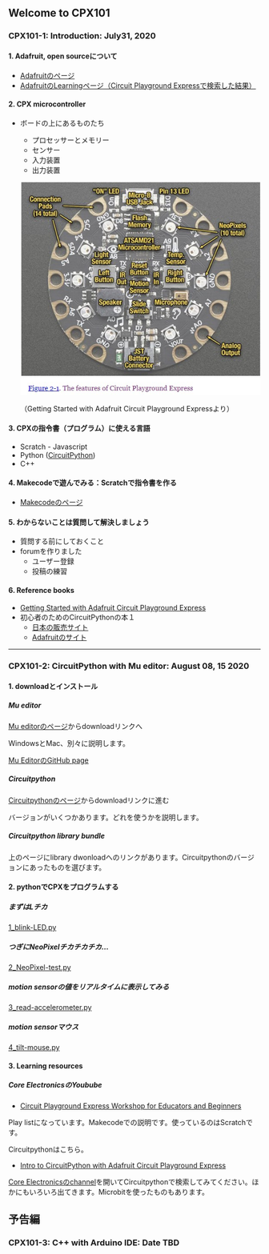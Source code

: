 ## Welcome to CPX101

### CPX101-1: Introduction: July31, 2020

#### 1. Adafruit, open sourceについて

- [Adafruitのページ](https://www.adafruit.com/)
- [AdafruitのLearningページ（Circuit Playground Expressで検索した結果）](https://learn.adafruit.com/search?q=circuit%2520playground%2520express)

#### 2. CPX microcontroller

- ボードの上にあるものたち
  - プロセッサーとメモリー
  - センサー
  - 入力装置
  - 出力装置
  
  ![](./resources/pict/Annotation_2020-07-25_135948.jpg)
  
  （Getting Started with Adafruit Circuit Playground Expressより）

#### 3. CPXの指令書（プログラム）に使える言語

- Scratch - Javascript
- Python ([CircuitPython](https://circuitpython.org/))
- C++

#### 4. Makecodeで遊んでみる：Scratchで指令書を作る

- [Makecodeのページ](https://www.microsoft.com/en-us/makecode)

#### 5. わからないことは質問して解決しましょう

- 質問する前にしておくこと
- forumを作りました
  - ユーザー登録
  - 投稿の練習

#### 6. Reference books

- [Getting Started with Adafruit Circuit Playground Express](https://read.amazon.com/kp/embed?asin=B07H9J3G2P&preview=newtab&linkCode=kpe&ref_=cm_sw_r_kb_dp_-i8gFbFKKVSZX)
- 初心者のためのCircuitPythonの本１
  - [日本の販売サイト](https://booth.pm/ja/items/1575764)
  - [Adafruitのサイト](https://www.adafruit.com/product/4024)

---

### CPX101-2: CircuitPython with Mu editor: August 08, 15 2020

#### 1. downloadとインストール

##### Mu editor
[Mu editorのページ](https://codewith.mu)からdownloadリンクへ

WindowsとMac、別々に説明します。

[Mu EditorのGitHub page](https://github.com/mu-editor/mu)

##### Circuitpython
[Circuitpythonのページ](https://circuitpython.org/)からdownloadリンクに進む

バージョンがいくつかあります。どれを使うかを説明します。

##### Circuitpython library bundle
上のページにlibrary dwonloadへのリンクがあります。Circuitpythonのバージョンにあったものを選びます。

#### 2. pythonでCPXをプログラムする
##### まずはLチカ
[1_blink-LED.py](https://github.com/misson3/CPX101/blob/master/CPX101-2/1_blink-LED.py)

##### つぎにNeoPixelチカチカチカ...
[2_NeoPixel-test.py](https://github.com/misson3/CPX101/blob/master/CPX101-2/2_NeoPixel-test.py)

##### motion sensorの値をリアルタイムに表示してみる
[3_read-accelerometer.py](https://github.com/misson3/CPX101/blob/master/CPX101-2/3_read-accelerometer.py)

##### motion sensorマウス
[4_tilt-mouse.py](https://github.com/misson3/CPX101/blob/master/CPX101-2/4_tilt-mouse.py)

#### 3. Learning resources
##### Core ElectronicsのYoubube
- [Circuit Playground Express Workshop for Educators and Beginners](https://www.youtube.com/playlist?list=PLPK2l9Knytg4DJXeM5Jg-xgEH8RYkLuPg)

Play listになっています。Makecodeでの説明です。使っているのはScratchです。

Circuitpythonはこちら。

- [Intro to CircuitPython with Adafruit Circuit Playground Express](https://www.youtube.com/watch?v=TIcq6sr7EmY)

[Core Electronicsのchannel](https://www.youtube.com/channel/UCp5ShPYJvi2EA4hLUERa86w)を開いてCircuitpythonで検索してみてください。ほかにもいろいろ出てきます。Microbitを使ったものもあります。


## 予告編

### CPX101-3: C++ with Arduino IDE: Date TBD
